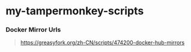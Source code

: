 # my-tampermonkey-scripts

### Docker Mirror Urls

> https://greasyfork.org/zh-CN/scripts/474200-docker-hub-mirrors
